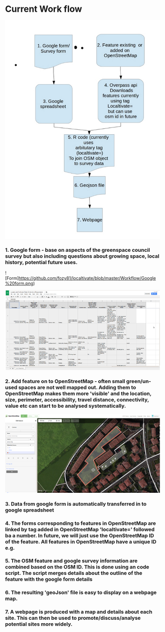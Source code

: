 # Current Work flow

![current work flow](https://raw.githubusercontent.com/fozy81/localtivate/master/Workflow/work%20flow%20diagram.jpg)

### 1. Google form - base on aspects of the greenspace council survey but also including questions about growing space, local history, potential future uses.
![Form]https://github.com/fozy81/localtivate/blob/master/Workflow/Google%20form.png)

![form](https://raw.githubusercontent.com/fozy81/localtivate/master/Workflow/Google%20spreadsheet.png)

### 2. Add feature on to OpenStreetMap - often small green/un-used spaces are not well mapped out. Adding them to OpenStreetMap makes them more 'visible' and the location, size, perimeter, accessibility, travel distance, connectivity, value etc can start to be analysed systematically.

![OpenStreetMap editor](https://raw.githubusercontent.com/fozy81/localtivate/master/Workflow/ID%20editor.png)

### 3. Data from google form is automatically transferred in to google spreadsheet

### 4. The forms corresponding to features in OpenStreetMap are linked by tag added in OpenStreetMap 'localtivate=' followed ba a number. In future, we will just use the OpenStreetMap ID of the feature. All features in OpenStreetMap have a unique ID e.g. [](http://www.openstreetmap.org/way/270103227)

### 5. The OSM feature and google survey information are combined based on the OSM ID. This is done using an code script. The script merges details about the outline of the feature with the google form details

### 6. The resulting 'geoJson' file is easy to display on a webpage map. 

### 7. A webpage is produced with a map and details about each site. This can then be used to promote/discuss/analyse potential sites more widely.



